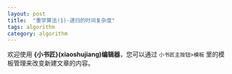 ```yaml
---
layout: post
title:  "重学算法(1)-递归的时间复杂度"
tags: algorithm
category: algorithm
---
```



欢迎使用 **{小书匠}(xiaoshujiang)编辑器**，您可以通过 `小书匠主按钮>模板` 里的模板管理来改变新建文章的内容。